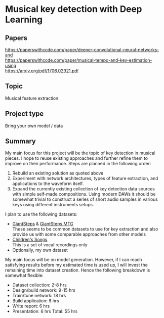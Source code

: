 # Musical key detection with Deep Learning

## Papers
https://paperswithcode.com/paper/deeper-convolutional-neural-networks-and  
https://paperswithcode.com/paper/musical-tempo-and-key-estimation-using  
https://arxiv.org/pdf/1706.02921.pdf  

## Topic
Musical feature extraction

## Project type
Bring your own model / data

## Summary
My main focus for this project will be the topic of key detection in musical pieces. I hope to reuse existing approaches and further refine them to improve on their performance. Steps are planned in the following order:
1. Rebuild an existing solution as quoted above
2. Experiment with network architectures, types of feature extraction, and applications to the waveform itself.
3. Expand the currently existing collection of key detection data sources with simple self-made compositions. Using modern DAWs it should be somewhat trivial to construct a series of short audio samples in various keys using different instruments setups.

I plan to use the following datasets:
* [GiantSteps](https://github.com/GiantSteps/giantsteps-key-dataset) & [GiantSteps MTG](https://github.com/GiantSteps/giantsteps-mtg-key-dataset)  
These seems to be common datasets to use for key extraction and also provide us with some comparable approaches from other models
* [Children's Songs](https://dagshub.com/kinkusuma/children-song-dataset)  
This is a set of vocal recordings only
* Optionally, my own dataset

My main focus will be on model generation. However, if I can reach satisfying results before my estimated time is used up, I will invest the remaining time into dataset creation. Hence the following breakdown is somewhat flexible:
* Dataset collection: 2-8 hrs
* Design/build network: 9-15 hrs
* Train/tune network: 18 hrs
* Build application: 8 hrs
* Write report: 6 hrs
* Presentation: 6 hrs
Total: 55 hrs
